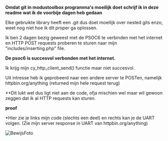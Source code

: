**Omdat git in modustoolbox programma's moeilijk doet schrijf ik in deze readme wat ik de voorbije dagen heb gedaan**

Elke gebruikte library heeft een .git dus doet moeilijk over nested gits enzo, weet nog niet hoe ik dit proper ga oplossen.

Ik ben 2 dagen bezig geweest met de PSOC6 te verbinden met het internet en HTTP POST requests proberen te sturen naar mijn "includes/inserting.php" file.

**De psoc6 is succesvol verbonden met het internet.**

Ik krijg mijn cy_http_client_send() functie maar niet succesvol.

Uit intresse heb ik geprobeerd naar een andere server te POSTen, namelijk httpbin.org/anything (returned mijn hele request terug)

**Dit lukt wel dus ligt niet aan de code, ofja mischien wel maar wil gewoon zeggen dat ik al HTTP requests kan sturen.

**proof**

*Hier zie je links mijn code (slechts een deel) en rechts kan je de UART volgen. (Zie mijn server response in UART van httpbin.org/anything)

![BewijsFoto]()

